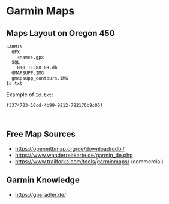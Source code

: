# Garmin Maps

## Maps Layout on Oregon 450

```
GARMIN
  GPX
    <name>.gpx
  SQL
    010-11288-03.db
  GMAPSUPP.IMG
  gmapsupp_contours.IMG
Id.txt
```

Example of `Id.txt`:

```
f3374703-10cd-4b99-9212-782176b9c05f
```

```
```

```
```

## Free Map Sources

* https://openmtbmap.org/de/download/odbl/
* https://www.wanderreitkarte.de/garmin_de.php
* https://www.trailforks.com/tools/garminmaps/ (commercial)

## Garmin Knowledge

* https://gpsradler.de/
